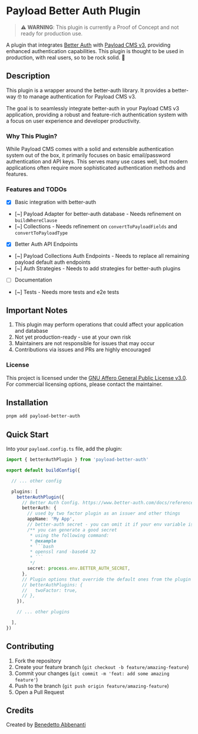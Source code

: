# Payload Better Auth Plugin

> ⚠️ **WARNING**: This plugin is currently a Proof of Concept and not ready for production use.

A plugin that integrates [Better Auth](https://www.better-auth.com) with [Payload CMS v3](https://payloadcms.com), providing enhanced authentication capabilities.
This plugin is thought to be used in production, with real users, so to be rock solid. 🗿

## Description

This plugin is a wrapper around the better-auth library. It provides a better-way 🤓 to manage authentication for Payload CMS v3.

The goal is to seamlessly integrate better-auth in your Payload CMS v3 application, providing a robust and feature-rich authentication system with a focus on user experience and developer productivity.

### Why This Plugin?

While Payload CMS comes with a solid and extensible authentication system out of the box, it primarily focuses on basic email/password authentication and API keys. This serves many use cases well, but modern applications often require more sophisticated authentication methods and features.

### Features and TODOs

- [x] Basic integration with better-auth
- [~] Payload Adapter for better-auth database - Needs refinement on `buildWhereClause`
- [~] Collections - Needs refinement on `convertToPayloadFields` and `convertToPayloadType`
- [x] Better Auth API Endpoints
- [~] Payload Collections Auth Endpoints - Needs to replace all remaining payload default auth endpoints
- [~] Auth Strategies - Needs to add strategies for better-auth plugins
- [ ] Documentation
- [~] Tests - Needs more tests and e2e tests

## Important Notes

1. This plugin may perform operations that could affect your application and database
2. Not yet production-ready - use at your own risk
3. Maintainers are not responsible for issues that may occur
4. Contributions via issues and PRs are highly encouraged

### License
This project is licensed under the [GNU Affero General Public License v3.0](LICENSE). For commercial licensing options, please contact the maintainer.

## Installation

```bash
pnpm add payload-better-auth
```

## Quick Start

Into your `payload.config.ts` file, add the plugin:
```ts
import { betterAuthPlugin } from 'payload-better-auth'

export default buildConfig({

  // ... other config

  plugins: [
    betterAuthPlugin({
      // Better Auth Config. https://www.better-auth.com/docs/reference/options
      betterAuth: {
        // used by two factor plugin as an issuer and other things
        appName: 'My App',
        // better-auth secret - you can omit it if your env variable is named `BETTER_AUTH_SECRET`
        /** you can generate a good secret
         * using the following command:
         * @example
         * ```bash
         * openssl rand -base64 32
         * ```
         */
        secret: process.env.BETTER_AUTH_SECRET,
      },
      // Plugin options that override the default ones from the plugin
      // betterAuthPlugins: {
      //   twoFactor: true,
      // },
    }),

    // ... other plugins

  ],
})
```

## Contributing

1. Fork the repository
2. Create your feature branch (`git checkout -b feature/amazing-feature`)
3. Commit your changes (`git commit -m 'feat: add some amazing feature'`)
4. Push to the branch (`git push origin feature/amazing-feature`)
5. Open a Pull Request

## Credits

Created by [Benedetto Abbenanti](https://ben.abbenanti.com)
